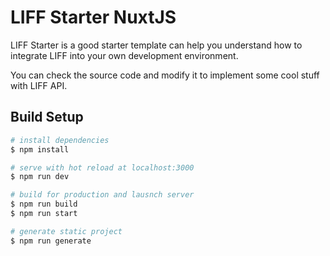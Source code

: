 # LIFF Starter NuxtJS

LIFF Starter is a good starter template can help you understand how to integrate LIFF into your own development environment.

You can check the source code and modify it to implement some cool stuff with LIFF API.

## Build Setup

```bash
# install dependencies
$ npm install

# serve with hot reload at localhost:3000
$ npm run dev

# build for production and lausnch server
$ npm run build
$ npm run start

# generate static project
$ npm run generate
```